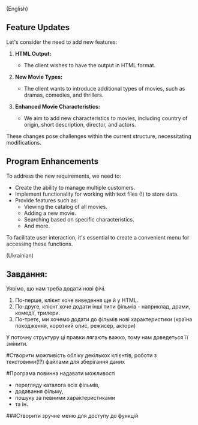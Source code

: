 (English)
## Feature Updates

Let's consider the need to add new features:

1. **HTML Output:**
   - The client wishes to have the output in HTML format.

2. **New Movie Types:**
   - The client wants to introduce additional types of movies, such as dramas, comedies, and thrillers.

3. **Enhanced Movie Characteristics:**
   - We aim to add new characteristics to movies, including country of origin, short description, director, and actors.

These changes pose challenges within the current structure, necessitating modifications.

## Program Enhancements

To address the new requirements, we need to:

- Create the ability to manage multiple customers.
- Implement functionality for working with text files (!) to store data.
- Provide features such as:
  - Viewing the catalog of all movies.
  - Adding a new movie.
  - Searching based on specific characteristics.
  - And more.

To facilitate user interaction, it's essential to create a convenient menu for accessing these functions.



(Ukrainian)
## Завдання:

Уявімо, що нам треба додати нові фічі.

1. По-перше, клієнт хоче виведення ще й у HTML.
2. По-друге, клієнт хоче додати інші типи фільмів - наприклад, драми, комедії, трилери.
3. По-третє, ми хочемо додати до фільмів нові характеристики (країна походження, короткий опис, режисер, актори)

У поточну структуру ці правки лягають важко, тому нам доведеться її змінити.

#Створити можливість обліку декількох клієнтів, роботи з текстовими(!?) файлами для зберігання даних

#Програма повинна надавати можливості
* перегляду каталога всіх фільмів,
* додавання фільму,
* пошуку за певними характеристиками
* та ін.

###Створити зручне меню для доступу до функцій
